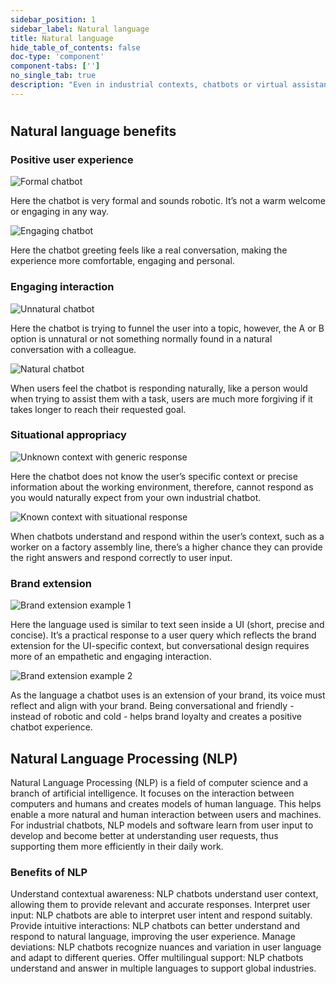```yaml
---
sidebar_position: 1
sidebar_label: Natural language
title: Natural language
hide_table_of_contents: false
doc-type: 'component'
component-tabs: ['']
no_single_tab: true
description: "Even in industrial contexts, chatbots or virtual assistants have to interact with their users in a human way. They have to understand the language used by users and respond naturally and appropriately for the industrial situation. We want our industrial chatbots to respond as an industrial expert, similar to a colleague they trust, to get our users the information they need."
---
```


# 

## Natural language benefits

### Positive user experience 

![Formal chatbot](https://www.figma.com/design/wEptRgAezDU1z80Cn3eZ0o/iX-Pattern-Illustrations?node-id=3218-4229&t=DRKhhzuQ0GLGT7D7-4) 

Here the chatbot is very formal and sounds robotic. It’s not a warm welcome or engaging in any way. 

![Engaging chatbot](https://www.figma.com/design/wEptRgAezDU1z80Cn3eZ0o/iX-Pattern-Illustrations?node-id=3218-4231&t=DRKhhzuQ0GLGT7D7-4) 

Here the chatbot greeting feels like a real conversation, making the experience more comfortable, engaging and personal.

### Engaging interaction 

![Unnatural chatbot](https://www.figma.com/design/wEptRgAezDU1z80Cn3eZ0o/iX-Pattern-Illustrations?node-id=3218-4233&t=DRKhhzuQ0GLGT7D7-4) 

Here the chatbot is trying to funnel the user into a topic, however, the A or B option is unnatural or not something normally found in a natural conversation with a colleague.   

![Natural chatbot](https://www.figma.com/design/wEptRgAezDU1z80Cn3eZ0o/iX-Pattern-Illustrations?node-id=3218-4269&t=DRKhhzuQ0GLGT7D7-4) 

When users feel the chatbot is responding naturally, like a person would when trying to assist them with a task, users are much more forgiving if it takes longer to reach their requested goal. 

### Situational appropriacy

![Unknown context with generic response](https://www.figma.com/design/wEptRgAezDU1z80Cn3eZ0o/iX-Pattern-Illustrations?node-id=3218-4253&t=DRKhhzuQ0GLGT7D7-4)

Here the chatbot does not know the user’s specific context or precise information about the working environment, therefore, cannot respond as you would naturally expect from your own industrial chatbot. 

![Known context with situational response](https://www.figma.com/design/wEptRgAezDU1z80Cn3eZ0o/iX-Pattern-Illustrations?node-id=3218-4256&t=DRKhhzuQ0GLGT7D7-4) 

When chatbots understand and respond within the user’s context, such as a worker on a factory assembly line, there’s a higher chance they can provide the right answers and respond correctly to user input.  

### Brand extension

![Brand extension example 1](https://www.figma.com/design/wEptRgAezDU1z80Cn3eZ0o/iX-Pattern-Illustrations?node-id=3218-4259&t=iFyIiL2BeRClIbd3-4) 

Here the language used is similar to text seen inside a UI (short, precise and concise). It’s a practical response to a user query which reflects the brand extension for the UI-specific context, but conversational design requires more of an empathetic and engaging interaction. 

![Brand extension example 2](https://www.figma.com/design/wEptRgAezDU1z80Cn3eZ0o/iX-Pattern-Illustrations?node-id=3218-4264&t=etx1DcSbA7VDx5xD-4)

As the language a chatbot uses is an extension of your brand, its voice must reflect and align with your brand. Being conversational and friendly - instead of robotic and cold - helps brand loyalty and creates a positive chatbot experience.  

## Natural Language Processing (NLP)
Natural Language Processing (NLP) is a field of computer science and a branch of artificial intelligence. It focuses on the interaction between computers and humans and creates models of human language. This helps enable a more natural and human interaction between users and machines. For industrial chatbots, NLP models and software learn from user input to develop and become better at understanding user requests, thus supporting them more efficiently in their daily work.  

### Benefits of NLP
Understand contextual awareness: NLP chatbots understand user context, allowing them to provide relevant and accurate responses.
Interpret user input: NLP chatbots are able to interpret user intent and respond suitably.
Provide intuitive interactions: NLP chatbots can better understand and respond to natural language, improving the user experience.
Manage deviations: NLP chatbots recognize nuances and variation in user language and adapt to different queries.
Offer multilingual support: NLP chatbots understand and answer in multiple languages to support global industries.
